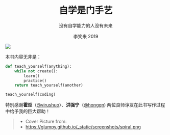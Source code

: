 
<h1 style='text-align:center'>自学是门手艺</h1>

<p style='text-align:center'>没有自学能力的人没有未来</p>

<p style='text-align:center'>李笑来 2019</p>

![](../images/learning-curve-spiral.png)

本书内容无非是：
```python
def teach_yourself(anything):
    while not create():
        learn()
        practice()
    return teach_yourself(another)

teach_yourself(coding)
```
特别感谢**霍炬**（[@virushuo](https://github.com/virushuo)）、**洪强宁**（[@hongqn](https://github.com/hongqn)) 两位良师诤友在此书写作过程中给予我的巨大帮助！

> * Cover Picture from:
> * https://glumpy.github.io/_static/screenshots/spiral.png
